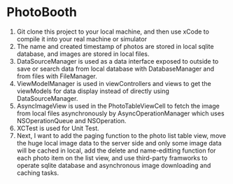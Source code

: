 # PhotoBooth
1. Git clone this project to your local machine, and then use xCode to compile it into your real machine or simulator
2. The name and created timestamp of photos are stored in local sqlite database, and images are stored in local files.
3. DataSourceManager is used as a data interface exposed to outside to save or search data from local database with DatabaseManager and from files with FileManager.
4. ViewModelManager is used in viewControllers and views to get the viewModels for data display instead of directly using DataSourceManager.
5. AsyncImageView is used in the PhotoTableViewCell to fetch the image from local files asynchronously by AsyncOperationManager which uses NSOperationQueue and NSOperation.
6. XCTest is used for Unit Test.
7. Next, I want to add the paging function to the photo list table view, move the huge local image data to the server side and only some image data will be cached in local, add the delete and name-editting function for each photo item on the list view, and use third-party framworks to operate sqlite database and asynchronous image downloading and caching tasks. 
